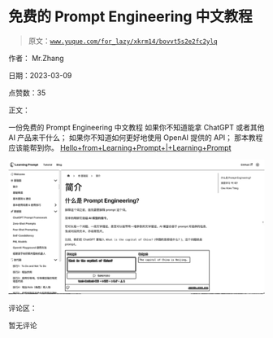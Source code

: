 # 免费的 Prompt Engineering 中文教程

> 原文：[`www.yuque.com/for_lazy/xkrm14/bovvt5s2e2fc2ylq`](https://www.yuque.com/for_lazy/xkrm14/bovvt5s2e2fc2ylq)

作者： Mr.Zhang 

日期：2023-03-09 

点赞数：35 

正文： 

一份免费的 Prompt Engineering 中文教程 如果你不知道能拿 ChatGPT 或者其他 AI 产品来干什么； 如果你不知道如何更好地使用 OpenAI 提供的 API； 那本教程应该能帮到你。 [Hello+from+Learning+Prompt+|+Learning+Prompt](https://learningprompt.wiki/) 

![](img/355eae0aff685460cbdf137d603f24af.png)  

评论区： 

暂无评论 

